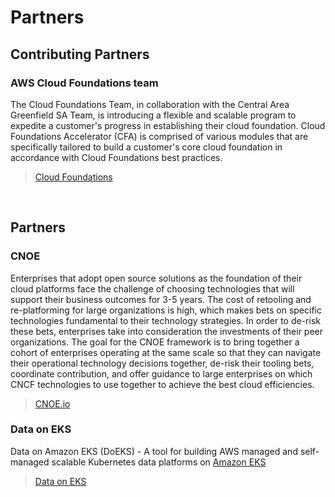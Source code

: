 # Partners

## Contributing Partners

### AWS Cloud Foundations team
The Cloud Foundations Team, in collaboration with the Central Area Greenfield SA Team, is introducing a flexible and scalable program to expedite a customer's progress in establishing their cloud foundation. Cloud Foundations Accelerator (CFA) is comprised of various modules that are specifically tailored to build a customer's core cloud foundation in accordance with Cloud Foundations best practices.

> [Cloud Foundations](https://aws.amazon.com/architecture/cloud-foundations/)


<br />

## Partners

### CNOE

Enterprises that adopt open source solutions as the foundation of their cloud platforms face the challenge of choosing technologies that will support their business outcomes for 3-5 years. The cost of retooling and re-platforming for large organizations is high, which makes bets on specific technologies fundamental to their technology strategies. In order to de-risk these bets, enterprises take into consideration the investments of their peer organizations. The goal for the CNOE framework is to bring together a cohort of enterprises operating at the same scale so that they can navigate their operational technology decisions together, de-risk their tooling bets, coordinate contribution, and offer guidance to large enterprises on which CNCF technologies to use together to achieve the best cloud efficiencies.

> [CNOE.io](https://cnoe.io/)

### Data on EKS
Data on Amazon EKS (DoEKS) - A tool for building AWS managed and self-managed scalable Kubernetes data platforms on [Amazon EKS](https://aws.amazon.com/eks/)

> [Data on EKS](https://awslabs.github.io/data-on-eks/)

